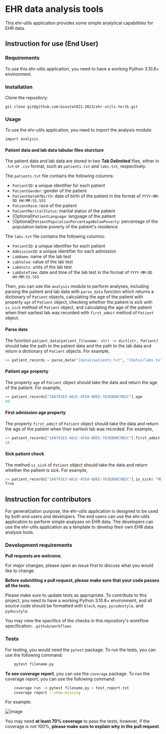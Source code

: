 # EHR data analysis tools

This ehr-utils application provides some simple analytical capabilities for EHR data.

## Instruction for use (End User)

### Requirements

To use this ehr-utils application, you need to have a working Python 3.10.8+ environment.

### Installation

Clone the repository:

    git clone git@github.com:biostat821-2023/ehr-utils-Yer1k.git

### Usage

To use the ehr-utils application, you need to import the analysis module:

    import analysis

#### Patient data and lab data tabular files sturcture

The patient data and lab data are stored in two **Tab Delimited** files, either in `.txt` or `.csv` format, such as `patients.txt` and `labs.txt`, respectively.

The `patients.txt` file contains the following columns:

- `PatientID`: a unique identifier for each patient
- `PatientGender`: gender of the patient
- `PatientDateOfBirth`: date of birth of the patient in the format of `YYYY-MM-DD HH:MM:SS.SSS`
- `PatientRace`: race of the patient
- `PatientMaritalStatus`: marital status of the patient
- [Optional]`PatientLanguage`: language of the patient
- [Optional]`PatientPopulationPercentageBelowPoverty`: percentage of the population below poverty of the patient's residence

The `labs.txt` file contains the following columns:

- `PatientID`: a unique identifier for each patient
- `AdmissionID`: a unique identifier for each admission
- `LabName`: name of the lab test
- `LabValue`: value of the lab test
- `LabUnits`: units of the lab test
- `LabDateTime`: date and time of the lab test in the format of `YYYY-MM-DD HH:MM:SS.SSS`


Then, you can use the `analysis` module to perform analyses, including parsing the patient and lab data with `parse_data` function which returns a dictionary of `Patient` objects, calculating the age of the patient with property `age` of `Patient` object, checking whether the patient is sick with `is_sick` method of `Patient` object, and calculating the age of the patient when their earliest lab was recorded with `first_admit` method of `Patient` object.


#### Parse data
The function `patient_data(patient_filename: str) -> dict[str, Patient]` should take the path to the patient data and the path to the lab data and return a dictionary of `Patient` objects. For example,

```python
>> patient_records = parse_data("[data]/patients.txt", "[data]/labs.txt")
```

#### Patient age property
The property `age` of `Patient` object should take the data and return the age of the patient. For example,

```python
>> patient_records["1A8791E3-A61C-455A-8DEE-763EB90C9B2C"].age
49
```

#### First admission age property
The property `first_admit` of `Patient` object should take the data and return the age of the patient when their earliest lab was recorded. For example,

```python
>> patient_records["1A8791E3-A61C-455A-8DEE-763EB90C9B2C"].first_admit
18
```

#### Sick patient check
The method `is_sick` of `Patient` object should take the data and return whether the patient is sick. For example,

```python
>> patient_records["1A8791E3-A61C-455A-8DEE-763EB90C9B2C"].is_sick( "METABOLIC: ALBUMIN", ">", 4.0)
True
```


## Instruction for contributors

For generalization purpose, the ehr-utils application is designed to be used by both end users and developers. The end users can use the ehr-utils application to perform simple analyses on EHR data. The developers can use the ehr-utils application as a template to develop their own EHR data analysis tools.

### Development requirements
**Pull requests are welcome.**

For major changes, please open an issue first to discuss what you would like to change. 

**Before submitting a pull request, please make sure that your code passes all the tests.**

Please make sure to update tests as appropriate. To contribute to this project, you need to have a working Python 3.10.8+ environment, and all source code should be formatted with `black`, `mypy`, `pycodestyle`, and `pydocstyle`. 

You may view the specifics of the checks in this repository's workflow specification: `.github/workflows`

### Tests
For testing, you would need the `pytest` package. To run the tests, you can use the following command:
```bash
    pytest filename.py
```

**To see coverage report**, you can use the `coverage` package. To run the coverage report, you can use the following command:
```bash
    coverage run -m pytest filename.py > test_report.txt
    coverage report --show-missing
```

For example:

![image](https://user-images.githubusercontent.com/81750079/230937155-ddac79dd-4402-4895-87ae-598be8f3d6d9.png)

You may need **at least 70% coverage** to pass the tests; however, if the coverage is not 100%, **please make sure to explain why in the pull request**.
